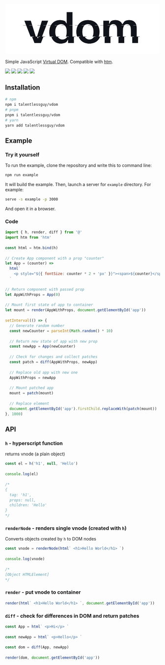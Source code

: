 ![](logo.png)

Simple JavaScript [Virtual DOM](https://reactjs.org/docs/faq-internals.html). Compatible with [htm](https://github.com/developit/htm).

![](https://cdn.rawgit.com/LunaGao/BlessYourCodeTag/master/tags/unicorn.svg) ![](https://img.shields.io/github/languages/top/talentlessguy/vdom)
[![](https://img.shields.io/twitter/follow/v1rtl?style=social)](https://twitter.com/v1rtl)
[![](https://img.shields.io/badge/DEV-Article-black?style=flat-square)](https://dev.to/talentlessguy/my-experience-writing-virtual-dom-8bn)
[![](https://img.shields.io/badge/paypal-donate-blue.svg)](https://paypal.me/v1rtl)

## Installation

```sh
# npm
npm i talentlessguy/vdom
# pnpm
pnpm i talentlessguy/vdom
# yarn
yarn add talentlessguy/vdom
```

## Example

### Try it yourself

To run the example, clone the repository and write this to command line:

```sh
npm run example
```

It will build the example. Then, launch a server for `example` directory. For example:

```sh
serve -s example -p 3000
```

And open it in a browser.

### Code

```js
import { h, render, diff } from '@'
import htm from 'htm'

const html = htm.bind(h)

// Create App component with a prop "counter"
let App = (counter) =>
  html`
    <p style="${{ fontSize: counter * 2 + 'px' }}"><span>${counter}</span></p>
  `

// Return component with passed prop
let AppWithProps = App(0)

// Mount first state of app to container
let mount = render(AppWithProps, document.getElementById('app'))

setInterval(() => {
  // Generate random number
  const newCounter = parseInt(Math.random() * 10)

  // Return new state of app with new prop
  const newApp = App(newCounter)

  // Check for changes and collect patches
  const patch = diff(AppWithProps, newApp)

  // Replace old app with new one
  AppWithProps = newApp

  // Mount patched app
  mount = patch(mount)

  // Replace element
  document.getElementById('app').firstChild.replaceWith(patch(mount))
}, 1000)
```

## API

### `h` - hyperscript function

returns vnode (a plain object)

```js
const el = h('h1', null, 'Hello')

console.log(el)

/*
{
  tag: 'h1',
  props: null,
  children: 'Hello'
}
*/
```

### `renderNode` - renders single vnode (created with `h`)

Converts objects created by `h` to DOM nodes

```js
const vnode = renderNode(html` <h1>Hello World</h1> `)

console.log(vnode)

/*
[Object HTMLElement]
*/
```

### `render` - put vnode to container

```js
render(html` <h1>Hello World</h1> `, document.getElementById('app'))
```

### `diff` - check for differences in DOM and return patches

```js
const App = html` <p>Hi</p> `

const newApp = html` <p>Hello</p> `

const dom = diff(App, newApp)

render(dom, document.getElementById('app'))
```
